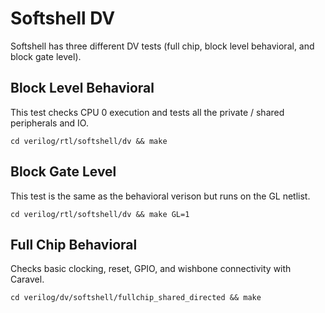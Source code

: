# Softshell DV

Softshell has three different DV tests (full chip, block level behavioral, and
block gate level).

## Block Level Behavioral

This test checks CPU 0 execution and tests all the private / shared peripherals
and IO.

```
cd verilog/rtl/softshell/dv && make
```

## Block Gate Level

This test is the same as the behavioral verison but runs on the GL netlist.

```
cd verilog/rtl/softshell/dv && make GL=1
```

## Full Chip Behavioral

Checks basic clocking, reset, GPIO, and wishbone connectivity with Caravel.

```
cd verilog/dv/softshell/fullchip_shared_directed && make
```
